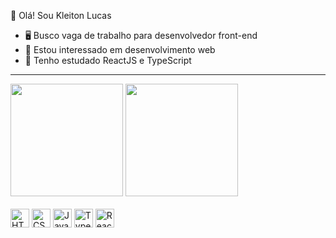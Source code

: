 👋 Olá! Sou Kleiton Lucas

- 🖥️ Busco vaga de trabalho para desenvolvedor front-end
- 👀 Estou interessado em desenvolvimento web
- 🌱 Tenho estudado ReactJS e TypeScript

<hr />
<div>
  <img height="180px" src="https://github-readme-stats.vercel.app/api?username=kleitonlucas&show_icons=true&theme=dark&include_all_commits=true&count_private=true" />
  <img height="180px" src="https://github-readme-stats.vercel.app/api/top-langs/?username=kleitonlucas&layout=compact&langs_count=7&theme=dark" />
</div>
<br />
<div style="display: inline_block">
  <img align="center" alt="HTML" height="30" src="https://cdn.jsdelivr.net/gh/devicons/devicon/icons/html5/html5-plain-wordmark.svg"/>
  <img align="center" alt="CSS" height="30" src="https://cdn.jsdelivr.net/gh/devicons/devicon/icons/css3/css3-plain-wordmark.svg" />
  <img align="center" alt="Javascript" height="30" src="https://cdn.jsdelivr.net/gh/devicons/devicon/icons/javascript/javascript-plain.svg" />
  <img align="center" alt="Typescript" height="30" src="https://cdn.jsdelivr.net/gh/devicons/devicon/icons/typescript/typescript-plain.svg" />
  <img align="center" alt="React" height="30" src="https://cdn.jsdelivr.net/gh/devicons/devicon/icons/react/react-original-wordmark.svg" />
</div>
